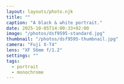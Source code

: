 ```yaml
---
layout: layouts/photo.njk
title: ""
caption: "A black & white portrait."
date: 2025-10-05T14:00:33+02:00
image: "/photos/dsf9595-standard.jpg"
thumbnail: "/photos/dsf9595-thumbnail.jpg"
camera: "Fuji X-T4"
lens: "XF 56mm f/1.2"
settings: ""
tags:
  - portrait
  - monochrome
---
```

